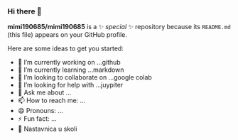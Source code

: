 ### Hi there 👋


**mimi190685/mimi190685** is a ✨ _special_ ✨ repository because its `README.md` (this file) appears on your GitHub profile.

Here are some ideas to get you started:

- 🔭 I’m currently working on ...github
- 🌱 I’m currently learning ...markdown
- 👯 I’m looking to collaborate on ...google colab
- 🤔 I’m looking for help with ...juypiter
- 💬 Ask me about ...
- 📫 How to reach me: ...
- 😄 Pronouns: ...
- ⚡ Fun fact: ...
- :office: Nastavnica u skoli
